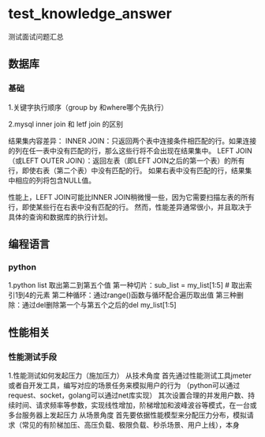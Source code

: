 # test_knowledge_answer
测试面试问题汇总

## 数据库

### 基础
1.关键字执行顺序（group by 和where哪个先执行）

2.mysql inner join 和 letf join 的区别

结果集内容差异：
INNER JOIN：只返回两个表中连接条件相匹配的行。如果连接的列在任一表中没有匹配的行，那么这些行将不会出现在结果集中。
LEFT JOIN（或LEFT OUTER JOIN）：返回左表（即LEFT JOIN之后的第一个表）的所有行，即使右表（第二个表）中没有匹配的行。
如果右表中没有匹配的行，结果集中相应的列将包含NULL值。

性能上，LEFT JOIN可能比INNER JOIN稍微慢一些，因为它需要扫描左表的所有行，即使某些行在右表中没有匹配的行。
然而，性能差异通常很小，并且取决于具体的查询和数据库的执行计划。



## 编程语言

### python

1.python list 取出第二到第五个值
第一种切片：sub_list = my_list[1:5]  # 取出索引1到4的元素
第二种循环：通过range()函数与循环配合遍历取出值
第三种删除：通过del删除第一个与第五个之后的del my_list[1:5] 





## 性能相关
### 性能测试手段
1.性能测试如何发起压力（施加压力）
从技术角度
首先通过性能测试工具jmeter或者自开发工具，编写对应的场景任务来模拟用户的行为
（python可以通过request、socket，golang可以通过net库实现）
其次设置合理的并发用户数、持续时间、请求频率等参数，实现线性增加，阶梯增加和波峰波谷等模式，在一台或多台服务器上发起压力
从场景角度
首先要依据性能模型来分配压力分布，模拟请求（常见的有阶梯加压、高压负载、极限负载、秒杀场景、用户上线），本身
